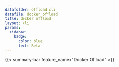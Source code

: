 ```yaml
---
datafolder: offload-cli
datafile: docker_offload
title: docker offload
layout: cli
params:
  sidebar:
    badge:
      color: blue
      text: Beta
---
```


{{< summary-bar feature_name="Docker Offload" >}}